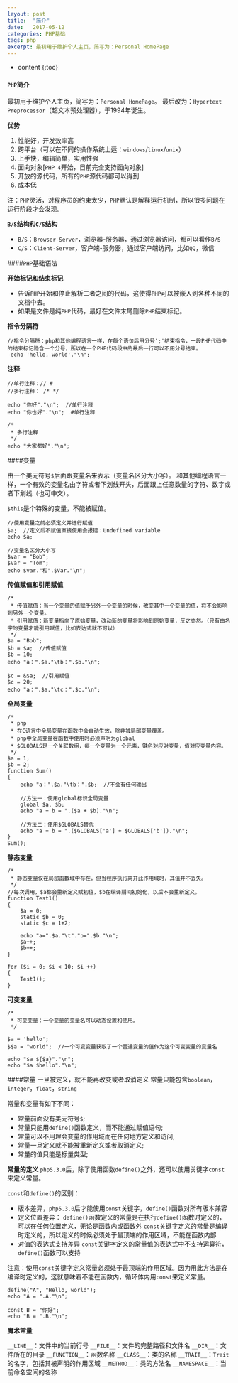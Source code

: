 ```yaml
---
layout: post
title:  "简介"
date:   2017-05-12
categories: PHP基础
tags: php
excerpt: 最初用于维护个人主页，简写为：Personal HomePage
---
```


* content
{:toc}

#### `PHP`简介
最初用于维护个人主页，简写为：`Personal HomePage`。
最后改为：`Hypertext Preprocessor`（超文本预处理器），于1994年诞生。

**优势**

1. 性能好，开发效率高
2. 跨平台（可以在不同的操作系统上运：`windows`/`linux`/`unix`）
3. 上手快，编辑简单，实用性强
4. 面向对象[`PHP 4`开始，目前完全支持面向对象]
5. 开放的源代码，所有的`PHP`源代码都可以得到
6. 成本低

注：`PHP`灵活，对程序员的约束太少，`PHP`默认是解释运行机制，所以很多问题在运行阶段才会发现。

**`B/S`结构和`C/S`结构**

   - `B/S`：`Browser-Server`，浏览器-服务器，通过浏览器访问，都可以看作`B/S`
   - `C/S`：`Client-Server`，客户端-服务器，通过客户端访问，比如`QQ`，微信

####`PHP`基础语法

**开始标记和结束标记**

- 告诉`PHP`开始和停止解析二者之间的代码，这使得`PHP`可以被嵌入到各种不同的文档中去。
- 如果是文件是纯`PHP`代码，最好在文件末尾删除`PHP`结束标记。

**指令分隔符**

    //指令分隔符：php和其他编程语言一样，在每个语句后用分号';'结束指令，一段PHP代码中的结束标记隐含一个分号，所以在一个PHP代码段中的最后一行可以不用分号结束。
     echo 'hello, world'."\n";

**注释**

    //单行注释：// #
    //多行注释： /* */
    
    echo "你好"."\n";  //单行注释
    echo "你也好"."\n";  #单行注释
    
    /*
     * 多行注释
     */
    echo "大家都好"."\n"; 

####变量

由一个美元符号`$`后面跟变量名来表示（变量名区分大小写）。
和其他编程语言一样，一个有效的变量名由字符或者下划线开头，后面跟上任意数量的字符、数字或者下划线（也可中文）。

`$this`是个特殊的变量，不能被赋值。

    //使用变量之前必须定义并进行赋值
    $a;  //定义后不赋值直接使用会报错：Undefined variable
    echo $a;
    
    //变量名区分大小写
    $var = "Bob";
    $Var = "Tom";
    echo $var."和".$Var."\n";

**传值赋值和引用赋值**

    /*
     * 传值赋值：当一个变量的值赋予另外一个变量的时候，改变其中一个变量的值，将不会影响到另外一个变量。
     * 引用赋值：新变量指向了原始变量，改动新的变量将影响到原始变量，反之亦然。（只有由名字的变量才能引用赋值，比如表达式就不可以）
     */
    $a = "Bob";
    $b = $a;  //传值赋值
    $b = 10;
    echo "a：".$a."\tb：".$b."\n";
    
    $c = &$a;  //引用赋值
    $c = 20;
    echo "a：".$a."\tc：".$c."\n";

**全局变量**

    /*
     * php
     * 在C语言中全局变量在函数中会自动生效，除非被局部变量覆盖。
     * php中全局变量在函数中使用时必须声明为global
     * $GLOBALS是一个关联数组，每一个变量为一个元素，键名对应对变量，值对应变量内容。
     */
    $a = 1;
    $b = 2;
    function Sum()
    {
        echo "a：".$a."\tb：".$b;  //不会有任何输出
    
        //方法一：使用global标识全局变量
        global $a, $b;
        echo "a + b = ".($a + $b)."\n";
    
        //方法二：使用$GLOBALS替代
        echo "a + b = ".($GLOBALS['a'] + $GLOBALS['b'])."\n";
    }
    Sum();

**静态变量**

    /*
     * 静态变量仅在局部函数域中存在，但当程序执行离开此作用域时，其值并不丢失。
     */
    //每次调用，$a都会重新定义赋初值，$b在编译期间初始化，以后不会重新定义。
    function Test1()
    {
        $a = 0;
        static $b = 0;
        static $c = 1+2;
    
        echo "a=".$a."\t"."b=".$b."\n";
        $a++;
        $b++;
    }
    
    for ($i = 0; $i < 10; $i ++)
    {
        Test1();
    }

**可变变量**

    /*
     * 可变变量：一个变量的变量名可以动态设置和使用。
     */
    
    $a = 'hello';
    $$a = "world";  //一个可变变量获取了一个普通变量的值作为这个可变变量的变量名
    
    echo "$a ${$a}"."\n";
    echo "$a $hello"."\n";

####常量
一旦被定义，就不能再改变或者取消定义
常量只能包含`boolean`，`integer`，`float`，`string`

常量和变量有如下不同：

- 常量前面没有美元符号`$`;
- 常量只能用`define()`函数定义，而不能通过赋值语句;
- 常量可以不用理会变量的作用域而在任何地方定义和访问;
- 常量一旦定义就不能被重新定义或者取消定义;
- 常量的值只能是标量类型;

**常量的定义**
`php5.3.0`后，除了使用函数`define()`之外，还可以使用关键字`const`来定义常量。

`const`和`define()`的区别：

- 版本差异，`php5.3.0`后才能使用`const`关键字，`define()`函数对所有版本兼容
-	定义位置差异：
    	`define()`函数定义的常量是在执行`define()`函数时定义的，可以在任何位置定义，无论是函数内或函数外
        `const`关键字定义的常量是编译时定义的，所以定义的时候必须处于最顶端的作用区域，不能在函数内部
- 对值的表达式支持差异
        `const`关键字定义的常量值的表达式中不支持运算符，`define()`函数可以支持
    

注意：使用`const`关键字定义常量必须处于最顶端的作用区域。因为用此方法是在编译时定义的，这就意味着不能在函数内，循环体内用`const`来定义常量。
    
```
define("A", "Hello, world");
echo "A = ".A."\n";
    
const B = "你好";
echo "B = ".B."\n";
```

**魔术常量**

`__LINE__`：文件中的当前行号
`__FILE__`：文件的完整路径和文件名
`__DIR__`：文件所在的目录
`__FUNCTION__`：函数名称
`__CLASS__`：类的名称
`__TRAIT__`：`Trait`的名字，包括其被声明的作用区域
`__METHOD__`：类的方法名
`__NAMESPACE__`：当前命名空间的名称